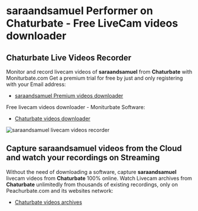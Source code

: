 # saraandsamuel Performer on Chaturbate - Free LiveCam videos downloader

## Chaturbate Live Videos Recorder

Monitor and record livecam videos of **saraandsamuel** from **Chaturbate** with Moniturbate.com
Get a premium trial for free by just and only registering with your Email address:
* [saraandsamuel Premium videos downloader](https://moniturbate.com/request-demo-licence-key.html)

Free livecam videos downloader - Moniturbate Software:
* [Chaturbate videos downloader](https://moniturbate.com/moniturbate-download-software.html)

![saraandsamuel livecam videos recorder](https://peachurnet.com/templates/moniturbate-software.png)


## Capture saraandsamuel videos from the Cloud and watch your recordings on Streaming

Without the need of downloading a software, capture **saraandsamuel** livecam videos from **Chaturbate** 100% online.
Watch Livecam archives from **Chaturbate** unlimitedly from thousands of existing recordings, only on Peachurbate.com and its websites network:
* [Chaturbate videos archives](https://peachurnet.com/)